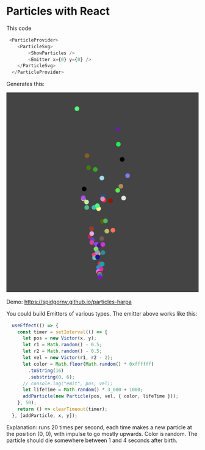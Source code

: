 # Particles with React

This code

```javascript
 <ParticleProvider>
    <ParticleSvg>
        <ShowParticles />
        <Emitter x={0} y={0} />
    </ParticleSvg>
  </ParticleProvider>
```

Generates this:

![img.png](docs/img.png)

Demo: https://spidgorny.github.io/particles-harpa

You could build Emitters of various types. The emitter above works like this:

```typescript
  useEffect(() => {
    const timer = setInterval(() => {
      let pos = new Victor(x, y);
      let r1 = Math.random() - 0.5;
      let r2 = Math.random() - 0.5;
      let vel = new Victor(r1, r2 - 2);
      let color = Math.floor(Math.random() * 0xffffff)
        .toString(16)
        .substring(0, 6);
      // console.log("emit", pos, vel);
      let lifeTime = Math.random() * 3_000 + 1000;
      addParticle(new Particle(pos, vel, { color, lifeTime }));
    }, 50);
    return () => clearTimeout(timer);
  }, [addParticle, x, y]);
```

Explanation: runs 20 times per second, each time makes a new particle at the position (0, 0), 
with impulse to go mostly upwards. Color is random. The particle should die somewhere between 1 
and 4 seconds after birth.
